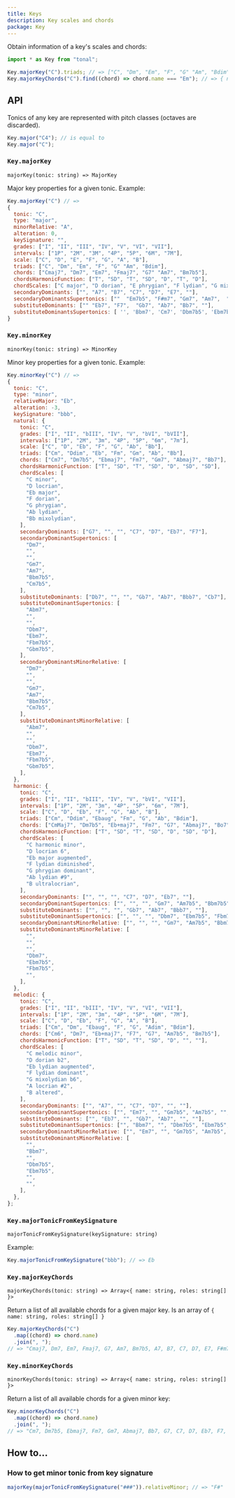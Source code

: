 ```yaml
---
title: Keys
description: Key scales and chords
package: Key
---
```


Obtain information of a key's scales and chords:

```js
import * as Key from "tonal";

Key.majorKey("C").triads; // => ["C", "Dm", "Em", "F", "G" "Am", "Bdim"],
Key.majorKeyChords("C").find((chord) => chord.name === "Em"); // => { name: "Em", roles: ["T", "ii/II"] }
```

## API

Tonics of any key are represented with pitch classes (octaves are discarded).

```js
Key.major("C4"); // is equal to
Key.major("C");
```

### `Key.majorKey`

`majorKey(tonic: string) => MajorKey`

Major key properties for a given tonic. Example:

```js
Key.majorKey("C") // =>
{
  tonic: "C",
  type: "major",
  minorRelative: "A",
  alteration: 0,
  keySignature: "",
  grades: ["I", "II", "III", "IV", "V", "VI", "VII"],
  intervals: ["1P", "2M", "3M", "4P", "5P", "6M", "7M"],
  scale: ["C", "D", "E", "F", "G", "A", "B"],
  triads: ["C", "Dm", "Em", "F", "G" "Am", "Bdim"],
  chords: ["Cmaj7", "Dm7", "Em7", "Fmaj7", "G7" "Am7", "Bm7b5"],
  chordsHarmonicFunction: ["T", "SD", "T", "SD", "D", "T", "D"],
  chordScales: ["C major", "D dorian", "E phrygian", "F lydian", "G mixolydian", "A minor", "B locrian"],
  secondaryDominants: ["", "A7", "B7", "C7", "D7", "E7", ""],
  secondaryDominantsSupertonics: [""  "Em7b5", "F#m7", "Gm7", "Am7",  "Bm7b5", ""],
  substituteDominants: ["" "Eb7", "F7",  "Gb7", "Ab7", "Bb7", ""],
  substituteDominantsSupertonics: [ '', 'Bbm7', 'Cm7', 'Dbm7b5', 'Ebm7b5', 'Fm7', '' ],
}
```

### `Key.minorKey`

`minorKey(tonic: string) => MinorKey`

Minor key properties for a given tonic. Example:

```js
Key.minorKey("C") // =>
{
  tonic: "C",
  type: "minor",
  relativeMajor: "Eb",
  alteration: -3,
  keySignature: "bbb",
  natural: {
    tonic: "C",
    grades: ["I", "II", "bIII", "IV", "V", "bVI", "bVII"],
    intervals: ["1P", "2M", "3m", "4P", "5P", "6m", "7m"],
    scale: ["C", "D", "Eb", "F", "G", "Ab", "Bb"],
    triads: ["Cm", "Ddim", "Eb", "Fm", "Gm", "Ab", "Bb"],
    chords: ["Cm7", "Dm7b5", "Ebmaj7", "Fm7", "Gm7", "Abmaj7", "Bb7"],
    chordsHarmonicFunction: ["T", "SD", "T", "SD", "D", "SD", "SD"],
    chordScales: [
      "C minor",
      "D locrian",
      "Eb major",
      "F dorian",
      "G phrygian",
      "Ab lydian",
      "Bb mixolydian",
    ],
    secondaryDominants: ["G7", "", "", "C7", "D7", "Eb7", "F7"],
    secondaryDominantSupertonics: [
      "Dm7",
      "",
      "",
      "Gm7",
      "Am7",
      "Bbm7b5",
      "Cm7b5",
    ],
    substituteDominants: ["Db7", "", "", "Gb7", "Ab7", "Bbb7", "Cb7"],
    substituteDominantSupertonics: [
      "Abm7",
      "",
      "",
      "Dbm7",
      "Ebm7",
      "Fbm7b5",
      "Gbm7b5",
    ],
    secondaryDominantsMinorRelative: [
      "Dm7",
      "",
      "",
      "Gm7",
      "Am7",
      "Bbm7b5",
      "Cm7b5",
    ],
    substituteDominantsMinorRelative: [
      "Abm7",
      "",
      "",
      "Dbm7",
      "Ebm7",
      "Fbm7b5",
      "Gbm7b5",
    ],
  },
  harmonic: {
    tonic: "C",
    grades: ["I", "II", "bIII", "IV", "V", "bVI", "VII"],
    intervals: ["1P", "2M", "3m", "4P", "5P", "6m", "7M"],
    scale: ["C", "D", "Eb", "F", "G", "Ab", "B"],
    triads: ["Cm", "Ddim", "Ebaug", "Fm", "G", "Ab", "Bdim"],
    chords: ["CmMaj7", "Dm7b5", "Eb+maj7", "Fm7", "G7", "Abmaj7", "Bo7"],
    chordsHarmonicFunction: ["T", "SD", "T", "SD", "D", "SD", "D"],
    chordScales: [
      "C harmonic minor",
      "D locrian 6",
      "Eb major augmented",
      "F lydian diminished",
      "G phrygian dominant",
      "Ab lydian #9",
      "B ultralocrian",
    ],
    secondaryDominants: ["", "", "", "C7", "D7", "Eb7", ""],
    secondaryDominantSupertonics: ["", "", "", "Gm7", "Am7b5", "Bbm7b5", ""],
    substituteDominants: ["", "", "", "Gb7", "Ab7", "Bbb7", ""],
    substituteDominantSupertonics: ["", "", "", "Dbm7", "Ebm7b5", "Fbm7b5", ""],
    secondaryDominantsMinorRelative: ["", "", "", "Gm7", "Am7b5", "Bbm7b5", ""],
    substituteDominantsMinorRelative: [
      "",
      "",
      "",
      "Dbm7",
      "Ebm7b5",
      "Fbm7b5",
      "",
    ],
  },
  melodic: {
    tonic: "C",
    grades: ["I", "II", "bIII", "IV", "V", "VI", "VII"],
    intervals: ["1P", "2M", "3m", "4P", "5P", "6M", "7M"],
    scale: ["C", "D", "Eb", "F", "G", "A", "B"],
    triads: ["Cm", "Dm", "Ebaug", "F", "G", "Adim", "Bdim"],
    chords: ["Cm6", "Dm7", "Eb+maj7", "F7", "G7", "Am7b5", "Bm7b5"],
    chordsHarmonicFunction: ["T", "SD", "T", "SD", "D", "", ""],
    chordScales: [
      "C melodic minor",
      "D dorian b2",
      "Eb lydian augmented",
      "F lydian dominant",
      "G mixolydian b6",
      "A locrian #2",
      "B altered",
    ],
    secondaryDominants: ["", "A7", "", "C7", "D7", "", ""],
    secondaryDominantSupertonics: ["", "Em7", "", "Gm7b5", "Am7b5", "", ""],
    substituteDominants: ["", "Eb7", "", "Gb7", "Ab7", "", ""],
    substituteDominantSupertonics: ["", "Bbm7", "", "Dbm7b5", "Ebm7b5", "", ""],
    secondaryDominantsMinorRelative: ["", "Em7", "", "Gm7b5", "Am7b5", "", ""],
    substituteDominantsMinorRelative: [
      "",
      "Bbm7",
      "",
      "Dbm7b5",
      "Ebm7b5",
      "",
      "",
    ],
  },
};
```

### `Key.majorTonicFromKeySignature`

`majorTonicFromKeySignature(keySignature: string)`

Example:

```js
Key.majorTonicFromKeySignature("bbb"); // => Eb
```

### `Key.majorKeyChords`

`majorKeyChords(tonic: string) => Array<{ name: string, roles: string[] }>`

Return a list of all available chords for a given major key. Is an array of `{ name: string, roles: string[] }`

```js
Key.majorKeyChords("C")
  .map((chord) => chord.name)
  .join(", ");
// => "Cmaj7, Dm7, Em7, Fmaj7, G7, Am7, Bm7b5, A7, B7, C7, D7, E7, F#m7, Gm7b5, Am7b5, Bm7, Eb7, F7, Gb7, Ab7, Bb7, Bbm7, Cm7, Dbm7b5, Ebm7b5, Fm7"
```

### `Key.minorKeyChords`

`minorKeyChords(tonic: string) => Array<{ name: string, roles: string[] }>`

Return a list of all available chords for a given minor key:

```js
Key.minorKeyChords("C")
  .map((chord) => chord.name)
  .join(", ");
// => "Cm7, Dm7b5, Ebmaj7, Fm7, Gm7, Abmaj7, Bb7, G7, C7, D7, Eb7, F7, Dm7, Am7, Bbm7b5, Cm7b5, Db7, Gb7, Ab7, Bbb7, Cb7, Abm7, Dbm7, Ebm7, Fbm7b5, Gbm7b5, CmMaj7, Eb+maj7, Bo7, Am7b5, Ebm7b5, Cm6, Bm7b5, A7, Em7, Gm7b5, Bbm7, Dbm7b5"
```

## How to...

### How to get minor tonic from key signature

```js
majorKey(majorTonicFromKeySignature("###")).relativeMinor; // => "F#"
```
